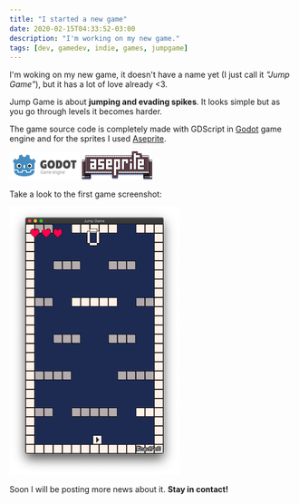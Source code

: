```yaml
---
title: "I started a new game"
date: 2020-02-15T04:33:52-03:00
description: "I'm working on my new game."
tags: [dev, gamedev, indie, games, jumpgame]
---
```


I'm woking on my new game, it doesn't have a name yet (I just call it *"Jump Game"*), but it has a lot of love already <3.

Jump Game is about **jumping and evading spikes**. It looks simple but as you go through levels it becomes harder.

The game source code is completely made with GDScript in [Godot](https://godotengine.org) game engine and for the sprites I used [Aseprite](https://aseprite.org/).

[![Godot](godot.png)](https://godotengine.org) [![Aseprite](aseprite.png)](https://aseprite.org)

Take a look to the first game screenshot:

![screenshot](thumbnail.png)

Soon I will be posting more news about it. **Stay in contact!**
